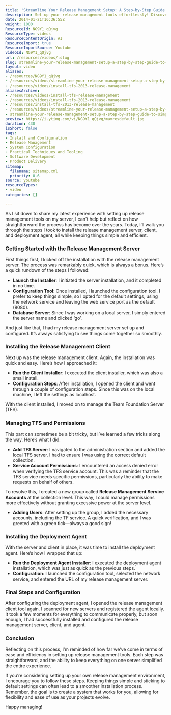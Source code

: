 ```yaml
---
title: 'Streamline Your Release Management Setup: A Step-by-Step Guide to Simplifying Server, Client, and Agent Installation'
description: Set up your release management tools effortlessly! Discover simple steps to install and configure your server, client, and deployment agent for seamless project management.
date: 2014-01-21T16:36:55Z
weight: 1000
ResourceId: NG9Y1_qQjvg
ResourceType: videos
ResourceContentOrigin: AI
ResourceImport: true
ResourceImportSource: Youtube
videoId: NG9Y1_qQjvg
url: /resources/videos/:slug
slug: streamline-your-release-management-setup-a-step-by-step-guide-to-simplifying-server-client-and-agent-installation
layout: video
aliases:
- /resources/NG9Y1_qQjvg
- /resources/videos/streamline-your-release-management-setup-a-step-by-step-guide-to-simplifying-server-client-and-agent-installation
- /resources/videos/install-tfs-2013-release-management
aliasesArchive:
- /resources/videos/install-tfs-release-management
- /resources/videos/install-tfs-2013-release-management
- /resources/install-tfs-2013-release-management
- /resources/videos/streamline-your-release-management-setup-a-step-by-step-guide-to-simplifying-server-client-and-agent-installation
- streamline-your-release-management-setup-a-step-by-step-guide-to-simplifying-server-client-and-agent-installation
preview: https://i.ytimg.com/vi/NG9Y1_qQjvg/maxresdefault.jpg
duration: 438
isShort: false
tags:
- Install and Configuration
- Release Management
- System Configuration
- Practical Techniques and Tooling
- Software Development
- Product Delivery
sitemap:
  filename: sitemap.xml
  priority: 0.6
source: youtube
resourceTypes:
- video
categories: []

---
```

As I sit down to share my latest experience with setting up release management tools on my server, I can't help but reflect on how straightforward the process has become over the years. Today, I’ll walk you through the steps I took to install the release management server, client, and deployment agent, all while keeping things simple and efficient.

### Getting Started with the Release Management Server

First things first, I kicked off the installation with the release management server. The process was remarkably quick, which is always a bonus. Here’s a quick rundown of the steps I followed:

- **Launch the Installer**: I initiated the server installation, and it completed in no time.
- **Configuration Tool**: Once installed, I launched the configuration tool. I prefer to keep things simple, so I opted for the default settings, using the network service and leaving the web service port as the default (8080).
- **Database Server**: Since I was working on a local server, I simply entered the server name and clicked ‘go’. 

And just like that, I had my release management server set up and configured. It’s always satisfying to see things come together so smoothly.

### Installing the Release Management Client

Next up was the release management client. Again, the installation was quick and easy. Here’s how I approached it:

- **Run the Client Installer**: I executed the client installer, which was also a small install.
- **Configuration Steps**: After installation, I opened the client and went through a couple of configuration steps. Since this was on the local machine, I left the settings as localhost.

With the client installed, I moved on to manage the Team Foundation Server (TFS).

### Managing TFS and Permissions

This part can sometimes be a bit tricky, but I’ve learned a few tricks along the way. Here’s what I did:

- **Add TFS Server**: I navigated to the administration section and added the local TFS server. I had to ensure I was using the correct default collection.
- **Service Account Permissions**: I encountered an access denied error when verifying the TFS service account. This was a reminder that the TFS service needs specific permissions, particularly the ability to make requests on behalf of others. 

To resolve this, I created a new group called **Release Management Service Accounts** at the collection level. This way, I could manage permissions more effectively without granting excessive power at the server level.

- **Adding Users**: After setting up the group, I added the necessary accounts, including the TF service. A quick verification, and I was greeted with a green tick—always a good sign!

### Installing the Deployment Agent

With the server and client in place, it was time to install the deployment agent. Here’s how I wrapped that up:

- **Run the Deployment Agent Installer**: I executed the deployment agent installation, which was just as quick as the previous steps.
- **Configuration**: I launched the configuration tool, selected the network service, and entered the URL of my release management server.

### Final Steps and Configuration

After configuring the deployment agent, I opened the release management client tool again. I scanned for new servers and registered the agent locally. It took a few moments for everything to communicate properly, but soon enough, I had successfully installed and configured the release management server, client, and agent.

### Conclusion

Reflecting on this process, I’m reminded of how far we’ve come in terms of ease and efficiency in setting up release management tools. Each step was straightforward, and the ability to keep everything on one server simplified the entire experience. 

If you’re considering setting up your own release management environment, I encourage you to follow these steps. Keeping things simple and sticking to default settings can often lead to a smoother installation process. Remember, the goal is to create a system that works for you, allowing for flexibility and ease of use as your projects evolve.

Happy managing!
